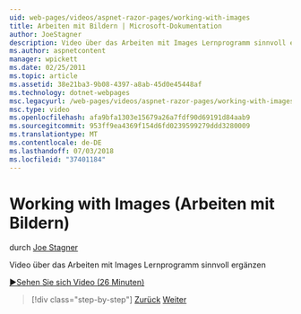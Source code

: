 ```yaml
---
uid: web-pages/videos/aspnet-razor-pages/working-with-images
title: Arbeiten mit Bildern | Microsoft-Dokumentation
author: JoeStagner
description: Video über das Arbeiten mit Images Lernprogramm sinnvoll ergänzen
ms.author: aspnetcontent
manager: wpickett
ms.date: 02/25/2011
ms.topic: article
ms.assetid: 38e21ba3-9b08-4397-a8ab-45d0e45448af
ms.technology: dotnet-webpages
msc.legacyurl: /web-pages/videos/aspnet-razor-pages/working-with-images
msc.type: video
ms.openlocfilehash: afa9bfa1303e15679a26a7fdf90d69191d84aab9
ms.sourcegitcommit: 953ff9ea4369f154d6fd0239599279ddd3280009
ms.translationtype: MT
ms.contentlocale: de-DE
ms.lasthandoff: 07/03/2018
ms.locfileid: "37401184"
---
```

<a name="working-with-images"></a>Working with Images (Arbeiten mit Bildern)
====================
durch [Joe Stagner](https://github.com/JoeStagner)

Video über das Arbeiten mit Images Lernprogramm sinnvoll ergänzen

[&#9654;Sehen Sie sich Video (26 Minuten)](https://channel9.msdn.com/Blogs/ASP-NET-Site-Videos/working-with-images)

> [!div class="step-by-step"]
> [Zurück](working-with-files.md)
> [Weiter](working-with-video.md)
